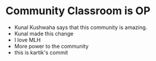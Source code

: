 # Community Classroom is OP

- Kunal Kushwaha says that this community is amazing.
- Kunal made this change
- I love MLH
- More power to the community
- this is kartik's commit
